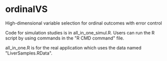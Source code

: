# ordinalVS
High-dimensional variable selection for ordinal outcomes with error control

Code for simulation studies is in all_in_one_simul.R. Users can run the R script by using commands in the "R CMD command" file.

all_in_one.R is for the real application which uses the data named "LiverSamples.RData".
